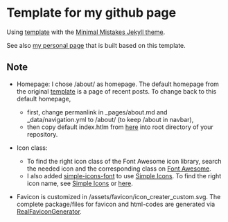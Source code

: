 # Template for my github page

Using [template](https://github.com/mmistakes/mm-github-pages-starter/) with the [Minimal Mistakes Jekyll theme](https://github.com/mmistakes/minimal-mistakes).

See also [my personal page](https://teaplanetae.github.io/) that is built based on this template.

## Note
* Homepage: I chose /about/ as homepage. The default homepage from the original [template](https://github.com/mmistakes/mm-github-pages-starter/) is a page of recent posts. To change back to this default homepage, 
    * first, change permanlink in _pages/about.md and _data/navigation.yml to /about/ (to keep /about in navbar),
    * then copy default index.htlm from [here](https://github.com/mmistakes/minimal-mistakes) into root directory of your repository.

* Icon class: 
    * To find the right icon class of the Font Awesome icon library, search the needed icon and the corresponding class on [Font Awesome](https://fontawesome.com/). 
    * I also added [simple-icons-font](https://github.com/simple-icons/simple-icons-font) to use [Simple Icons](https://simpleicons.org/). To find the right icon name, see [Simple Icons](https://simpleicons.org/) or [here](https://cdn.jsdelivr.net/npm/simple-icons@v4/icons).

* Favicon is customized in /assets/favicon/icon_creater_custom.svg. The complete package/files for favicon and html-codes are generated via [RealFaviconGenerator](https://realfavicongenerator.net/).
